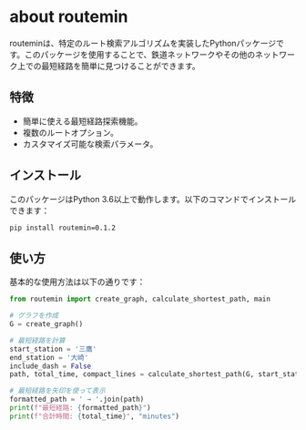 # about routemin

routeminは、特定のルート検索アルゴリズムを実装したPythonパッケージです。このパッケージを使用することで、鉄道ネットワークやその他のネットワーク上での最短経路を簡単に見つけることができます。

## 特徴

- 簡単に使える最短経路探索機能。
- 複数のルートオプション。
- カスタマイズ可能な検索パラメータ。

## インストール

このパッケージはPython 3.6以上で動作します。以下のコマンドでインストールできます：

```bash
pip install routemin=0.1.2
```
## 使い方

基本的な使用方法は以下の通りです：

```python
from routemin import create_graph, calculate_shortest_path, main

# グラフを作成
G = create_graph()

# 最短経路を計算
start_station = '三鷹'
end_station = '大崎'
include_dash = False
path, total_time, compact_lines = calculate_shortest_path(G, start_station, end_station, include_dash)

# 最短経路を矢印を使って表示
formatted_path = ' → '.join(path)
print(f"最短経路: {formatted_path}")
print(f"合計時間: {total_time}", "minutes")

```